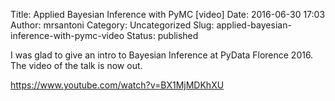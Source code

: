 Title: Applied Bayesian Inference with PyMC [video]
Date: 2016-06-30 17:03
Author: mrsantoni
Category: Uncategorized
Slug: applied-bayesian-inference-with-pymc-video
Status: published

I was glad to give an intro to Bayesian Inference at PyData Florence
2016. The video of the talk is now out.

https://www.youtube.com/watch?v=BX1MjMDKhXU
